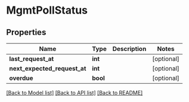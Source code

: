# MgmtPollStatus

## Properties
Name | Type | Description | Notes
------------ | ------------- | ------------- | -------------
**last_request_at** | **int** |  | [optional] 
**next_expected_request_at** | **int** |  | [optional] 
**overdue** | **bool** |  | [optional] 

[[Back to Model list]](../README.md#documentation-for-models) [[Back to API list]](../README.md#documentation-for-api-endpoints) [[Back to README]](../README.md)

